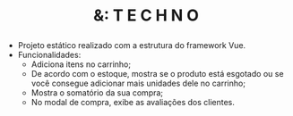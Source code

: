# <p align="center">&: T E C H N O</p>

- Projeto estático realizado com a estrutura do framework Vue.
- Funcionalidades:
   - Adiciona itens no carrinho;
   - De acordo com o estoque, mostra se o produto está esgotado ou se você consegue adicionar mais unidades dele no carrinho;
   - Mostra o somatório da sua compra;
   - No modal de compra, exibe as avaliações dos clientes.

